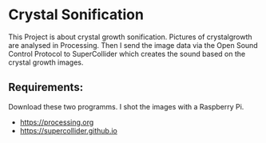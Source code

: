 Crystal Sonification
====================

This Project is about crystal growth sonification. 
Pictures of crystalgrowth are analysed in Processing. Then I send the image data via the Open Sound Control Protocol to SuperCollider which creates the sound based on the crystal growth images.

Requirements:
-------------
Download these two programms. I shot the images with a Raspberry Pi.
- https://processing.org
- https://supercollider.github.io

